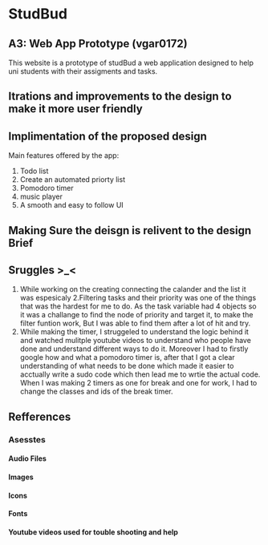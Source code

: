 # StudBud
## A3: Web App Prototype (vgar0172)

This website is a prototype of studBud a web application designed to help uni students with their assigments and tasks. 

## Itrations and improvements to the design to make it more user friendly 

## Implimentation of the proposed design 
Main features offered by the app: 
1. Todo list 
2. Create an automated priorty list 
3. Pomodoro timer 
4. music player 
5. A smooth and easy to follow UI 

## Making Sure the deisgn is relivent to the design Brief 

## Sruggles >_<
1. While working on the creating connecting the calander and the list it was espesicaly 
2.Filtering tasks and their priority was one of the things that was the hardest for me to do. 
As the task variable had 4 objects so it was a challange to find the node of priority and target it, to make the filter funtion work, But I was able to find them after a lot of hit and try. 
3. While making the timer, I struggeled to understand the logic behind it and watched mulitple youtube videos to understand who people have done and understand different ways to do it. Moreover I had to firstly google how and what a pomodoro timer is, after that I got a clear understanding of what needs to be done which made it easier to acctually write a sudo code which then lead me to wrtie the actual code. When I was making 2 timers as one for break and one for work, I had to change the classes and ids of the break timer. 
## Refferences 

### Asesstes 
#### Audio Files 

#### Images 

#### Icons 

#### Fonts 

#### Youtube videos used for touble shooting and help 


